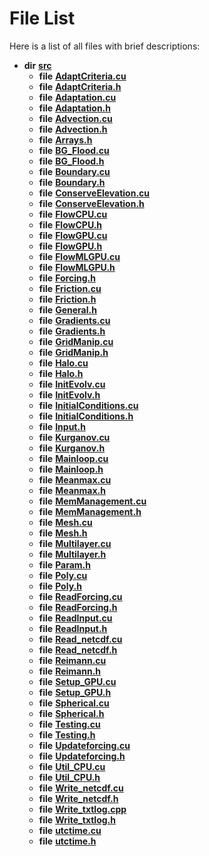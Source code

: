 
# File List

Here is a list of all files with brief descriptions:


* **dir** [**src**](dir_68267d1309a1af8e8297ef4c3efbcdba.md)     
    * **file** [**AdaptCriteria.cu**](AdaptCriteria_8cu.md)     
    * **file** [**AdaptCriteria.h**](AdaptCriteria_8h.md)     
    * **file** [**Adaptation.cu**](Adaptation_8cu.md)     
    * **file** [**Adaptation.h**](Adaptation_8h.md)     
    * **file** [**Advection.cu**](Advection_8cu.md)     
    * **file** [**Advection.h**](Advection_8h.md)     
    * **file** [**Arrays.h**](Arrays_8h.md)     
    * **file** [**BG\_Flood.cu**](BG__Flood_8cu.md)     
    * **file** [**BG\_Flood.h**](BG__Flood_8h.md)     
    * **file** [**Boundary.cu**](Boundary_8cu.md)     
    * **file** [**Boundary.h**](Boundary_8h.md)     
    * **file** [**ConserveElevation.cu**](ConserveElevation_8cu.md)     
    * **file** [**ConserveElevation.h**](ConserveElevation_8h.md)     
    * **file** [**FlowCPU.cu**](FlowCPU_8cu.md)     
    * **file** [**FlowCPU.h**](FlowCPU_8h.md)     
    * **file** [**FlowGPU.cu**](FlowGPU_8cu.md)     
    * **file** [**FlowGPU.h**](FlowGPU_8h.md)     
    * **file** [**FlowMLGPU.cu**](FlowMLGPU_8cu.md)     
    * **file** [**FlowMLGPU.h**](FlowMLGPU_8h.md)     
    * **file** [**Forcing.h**](Forcing_8h.md)     
    * **file** [**Friction.cu**](Friction_8cu.md)     
    * **file** [**Friction.h**](Friction_8h.md)     
    * **file** [**General.h**](General_8h.md)     
    * **file** [**Gradients.cu**](Gradients_8cu.md)     
    * **file** [**Gradients.h**](Gradients_8h.md)     
    * **file** [**GridManip.cu**](GridManip_8cu.md)     
    * **file** [**GridManip.h**](GridManip_8h.md)     
    * **file** [**Halo.cu**](Halo_8cu.md)     
    * **file** [**Halo.h**](Halo_8h.md)     
    * **file** [**InitEvolv.cu**](InitEvolv_8cu.md)     
    * **file** [**InitEvolv.h**](InitEvolv_8h.md)     
    * **file** [**InitialConditions.cu**](InitialConditions_8cu.md)     
    * **file** [**InitialConditions.h**](InitialConditions_8h.md)     
    * **file** [**Input.h**](Input_8h.md)     
    * **file** [**Kurganov.cu**](Kurganov_8cu.md)     
    * **file** [**Kurganov.h**](Kurganov_8h.md)     
    * **file** [**Mainloop.cu**](Mainloop_8cu.md)     
    * **file** [**Mainloop.h**](Mainloop_8h.md)     
    * **file** [**Meanmax.cu**](Meanmax_8cu.md)     
    * **file** [**Meanmax.h**](Meanmax_8h.md)     
    * **file** [**MemManagement.cu**](MemManagement_8cu.md)     
    * **file** [**MemManagement.h**](MemManagement_8h.md)     
    * **file** [**Mesh.cu**](Mesh_8cu.md)     
    * **file** [**Mesh.h**](Mesh_8h.md)     
    * **file** [**Multilayer.cu**](Multilayer_8cu.md)     
    * **file** [**Multilayer.h**](Multilayer_8h.md)     
    * **file** [**Param.h**](Param_8h.md)     
    * **file** [**Poly.cu**](Poly_8cu.md)     
    * **file** [**Poly.h**](Poly_8h.md)     
    * **file** [**ReadForcing.cu**](ReadForcing_8cu.md)     
    * **file** [**ReadForcing.h**](ReadForcing_8h.md)     
    * **file** [**ReadInput.cu**](ReadInput_8cu.md)     
    * **file** [**ReadInput.h**](ReadInput_8h.md)     
    * **file** [**Read\_netcdf.cu**](Read__netcdf_8cu.md)     
    * **file** [**Read\_netcdf.h**](Read__netcdf_8h.md)     
    * **file** [**Reimann.cu**](Reimann_8cu.md)     
    * **file** [**Reimann.h**](Reimann_8h.md)     
    * **file** [**Setup\_GPU.cu**](Setup__GPU_8cu.md)     
    * **file** [**Setup\_GPU.h**](Setup__GPU_8h.md)     
    * **file** [**Spherical.cu**](Spherical_8cu.md)     
    * **file** [**Spherical.h**](Spherical_8h.md)     
    * **file** [**Testing.cu**](Testing_8cu.md)     
    * **file** [**Testing.h**](Testing_8h.md)     
    * **file** [**Updateforcing.cu**](Updateforcing_8cu.md)     
    * **file** [**Updateforcing.h**](Updateforcing_8h.md)     
    * **file** [**Util\_CPU.cu**](Util__CPU_8cu.md)     
    * **file** [**Util\_CPU.h**](Util__CPU_8h.md)     
    * **file** [**Write\_netcdf.cu**](Write__netcdf_8cu.md)     
    * **file** [**Write\_netcdf.h**](Write__netcdf_8h.md)     
    * **file** [**Write\_txtlog.cpp**](Write__txtlog_8cpp.md)     
    * **file** [**Write\_txtlog.h**](Write__txtlog_8h.md)     
    * **file** [**utctime.cu**](utctime_8cu.md)     
    * **file** [**utctime.h**](utctime_8h.md)     

